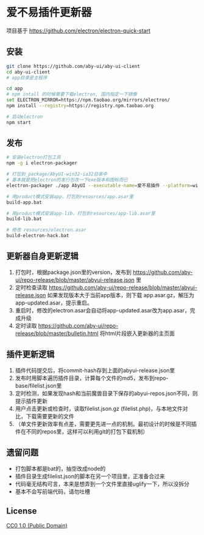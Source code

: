 # 爱不易插件更新器
项目基于 https://github.com/electron/electron-quick-start

## 安装
```bash
git clone https://github.com/aby-ui/aby-ui-client
cd aby-ui-client
# app目录是主程序

cd app
# npm intall 的时候需要下载electron, 国内指定一下镜像
set ELECTRON_MIRROR=https://npm.taobao.org/mirrors/electron/
npm install --registry=https://registry.npm.taobao.org

# 启动electron
npm start
```

## 发布
```bash
# 安装electron打包工具
npm -g i electron-packager

# 打包到_package/AbyUI-win32-ia32目录中
# 基本就是把electron的发行包改一下exe版本和图标而已
electron-packager ./app AbyUI --executable-name=爱不易插件 --platform=win32 --arch=ia32 --icon 163UI-light.ico --asar --out=_package --overwrite

# 用product模式安装app，打包到resources/app.asar里
build-app.bat

# 用product模式安装app-lib，打包到resources/app-lib.asar里
build-lib.bat

# 修改 resources/electron.asar
build-electron-hack.bat
```

## 更新器自身更新逻辑
1. 打包时，根据package.json里的version，发布到 https://github.com/aby-ui/repo-release/blob/master/abyui-release.json 里
2. 定时检查读取 https://github.com/aby-ui/repo-release/blob/master/abyui-release.json 如果发现版本大于当前app版本，则下载 app.asar.gz，解压为app-updated.asar，提示重启。
3. 重启时，修改的electron.asar会自动将app-updated.asar改为app.asar，完成升级
4. 定时读取 https://github.com/aby-ui/repo-release/blob/master/bulletin.html 将html片段嵌入更新器的主页面

## 插件更新逻辑
1. 插件代码提交后，将commit-hash存到上面的abyui-release.json里
2. 发布时用脚本遍历插件目录，计算每个文件的md5，发布到repo-base/filelist.json里
3. 定时检测，如果发现hash和当前魔兽目录下保存的abyui-repos.json不同，则提示插件更新
4. 用户点击更新或检查时，读取filelist.json.gz (filelist.php)，与本地文件对比，下载需要更新的文件
5. （单文件更新效率有点差，需要更先进一点的机制。最初设计的时候是不同插件在不同的repos里，这样可以利用git的打包下载机制）

## 遗留问题
- 打包脚本都是bat的，抽空改成node的
- 插件目录生成filelist.json的脚本在另一个项目里，正准备合过来
- 代码毫无结构可言，本来是想弄到一个文件里直接uglify一下，所以没拆分
- 基本不会写前端代码，请勿吐槽

## License

[CC0 1.0 (Public Domain)](LICENSE.md)
